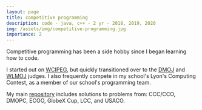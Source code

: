 ```yaml
---
layout: page
title: competitive programming
description: code - java, c++ - 2 yr - 2018, 2019, 2020
img: /assets/img/competitive-programming.jpg
importance: 2
---
```


Competitive programming has been a side hobby since I began learning how to code. 

I started out on [WCIPEG](https://wcipeg.com/user/thejammer), but quickly transitioned over to the [DMOJ](https://dmoj.ca/user/the_jammerr) and 
[WLMOJ](https://mcpt.ca/user/thejammer) judges. 
I also frequently compete in my school's Lyon's Computing Contest, as a member of our school's programming team.


My main [repository](https://github.com/thejammerr/Competitive-Programming) includes solutions to problems from:
CCC/CCO, DMOPC, ECOO, GlobeX Cup, LCC, and USACO.

